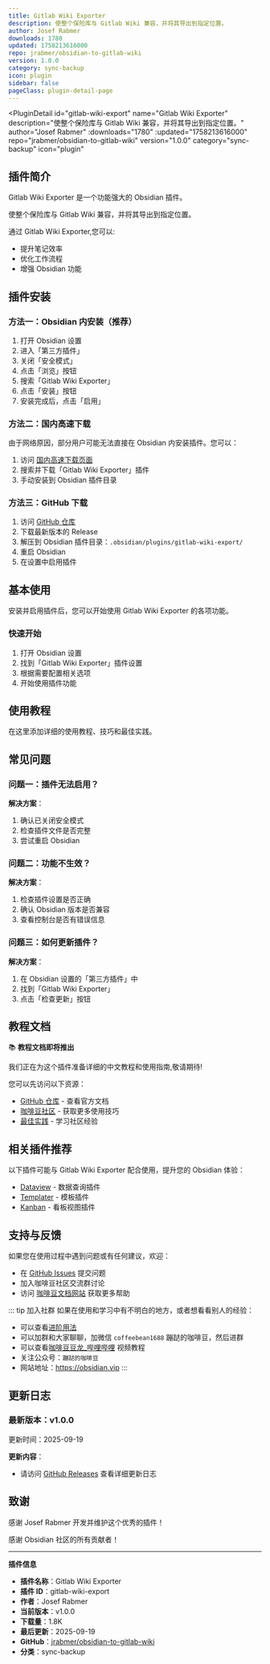 ```yaml
---
title: Gitlab Wiki Exporter
description: 使整个保险库与 Gitlab Wiki 兼容，并将其导出到指定位置。
author: Josef Rabmer
downloads: 1780
updated: 1758213616000
repo: jrabmer/obsidian-to-gitlab-wiki
version: 1.0.0
category: sync-backup
icon: plugin
sidebar: false
pageClass: plugin-detail-page
---
```


<PluginDetail
  id="gitlab-wiki-export"
  name="Gitlab Wiki Exporter"
  description="使整个保险库与 Gitlab Wiki 兼容，并将其导出到指定位置。"
  author="Josef Rabmer"
  :downloads="1780"
  :updated="1758213616000"
  repo="jrabmer/obsidian-to-gitlab-wiki"
  version="1.0.0"
  category="sync-backup"
  icon="plugin"
>

<!-- AUTO_GENERATED_START -->
## 插件简介

Gitlab Wiki Exporter 是一个功能强大的 Obsidian 插件。

使整个保险库与 Gitlab Wiki 兼容，并将其导出到指定位置。

通过 Gitlab Wiki Exporter,您可以:

- 提升笔记效率
- 优化工作流程
- 增强 Obsidian 功能

<!-- AUTO_GENERATED_END -->

<!-- AUTO_GENERATED_START -->
## 插件安装

### 方法一：Obsidian 内安装（推荐）

1. 打开 Obsidian 设置
2. 进入「第三方插件」
3. 关闭「安全模式」
4. 点击「浏览」按钮
5. 搜索「Gitlab Wiki Exporter」
6. 点击「安装」按钮
7. 安装完成后，点击「启用」

### 方法二：国内高速下载

由于网络原因，部分用户可能无法直接在 Obsidian 内安装插件。您可以：

1. 访问 [国内高速下载页面](/zh/documentation/obsidian-plugins-download.html)
2. 搜索并下载「Gitlab Wiki Exporter」插件
3. 手动安装到 Obsidian 插件目录

### 方法三：GitHub 下载

1. 访问 [GitHub 仓库](https://github.com/jrabmer/obsidian-to-gitlab-wiki)
2. 下载最新版本的 Release
3. 解压到 Obsidian 插件目录：`.obsidian/plugins/gitlab-wiki-export/`
4. 重启 Obsidian
5. 在设置中启用插件

## 基本使用

安装并启用插件后，您可以开始使用 Gitlab Wiki Exporter 的各项功能。

### 快速开始

1. 打开 Obsidian 设置
2. 找到「Gitlab Wiki Exporter」插件设置
3. 根据需要配置相关选项
4. 开始使用插件功能

<!-- AUTO_GENERATED_END -->

<!-- CUSTOM_CONTENT_START:tutorial -->
## 使用教程

在这里添加详细的使用教程、技巧和最佳实践。

<!-- CUSTOM_CONTENT_END:tutorial -->

<!-- SHARED_CONTENT_START -->
## 常见问题

### 问题一：插件无法启用？

**解决方案**：
1. 确认已关闭安全模式
2. 检查插件文件是否完整
3. 尝试重启 Obsidian

### 问题二：功能不生效？

**解决方案**：
1. 检查插件设置是否正确
2. 确认 Obsidian 版本是否兼容
3. 查看控制台是否有错误信息

### 问题三：如何更新插件？

**解决方案**：
1. 在 Obsidian 设置的「第三方插件」中
2. 找到「Gitlab Wiki Exporter」
3. 点击「检查更新」按钮

## 教程文档

📚 **教程文档即将推出**

我们正在为这个插件准备详细的中文教程和使用指南,敬请期待!

您可以先访问以下资源：
- [GitHub 仓库](https://github.com/jrabmer/obsidian-to-gitlab-wiki) - 查看官方文档
- [咖啡豆社区](/zh/bases/) - 获取更多使用技巧
- [最佳实践](/zh/best-practices/) - 学习社区经验

## 相关插件推荐

以下插件可能与 Gitlab Wiki Exporter 配合使用，提升您的 Obsidian 体验：

- [Dataview](/zh/plugins/dataview.html) - 数据查询插件
- [Templater](/zh/plugins/templater-obsidian.html) - 模板插件
- [Kanban](/zh/plugins/obsidian-kanban.html) - 看板视图插件

## 支持与反馈

如果您在使用过程中遇到问题或有任何建议，欢迎：

- 在 [GitHub Issues](https://github.com/jrabmer/obsidian-to-gitlab-wiki/issues) 提交问题
- 加入咖啡豆社区交流群讨论
- 访问 [咖啡豆文档网站](https://obsidian.vip) 获取更多帮助

::: tip 加入社群
如果在使用和学习中有不明白的地方，或者想看看别人的经验：
- 可以查看[进阶用法](/zh/advanced)
- 可以加群和大家聊聊，加微信 `coffeebean1688` 蹦跶的咖啡豆，然后进群
- 可以查看[咖啡豆豆龙_哔哩哔哩](https://space.bilibili.com/618777356) 视频教程
- 关注公众号：`蹦跶的咖啡豆`
- 网站地址：https://obsidian.vip
:::
<!-- SHARED_CONTENT_END -->

<!-- AUTO_GENERATED_START -->
## 更新日志

### 最新版本：v1.0.0

更新时间：2025-09-19

**更新内容**：
- 请访问 [GitHub Releases](https://github.com/jrabmer/obsidian-to-gitlab-wiki/releases) 查看详细更新日志

## 致谢

感谢 Josef Rabmer 开发并维护这个优秀的插件！

感谢 Obsidian 社区的所有贡献者！

---

**插件信息**
- **插件名称**：Gitlab Wiki Exporter
- **插件 ID**：gitlab-wiki-export
- **作者**：Josef Rabmer
- **当前版本**：v1.0.0
- **下载量**：1.8K
- **最后更新**：2025-09-19
- **GitHub**：[jrabmer/obsidian-to-gitlab-wiki](https://github.com/jrabmer/obsidian-to-gitlab-wiki)
- **分类**：sync-backup
<!-- AUTO_GENERATED_END -->

</PluginDetail>

